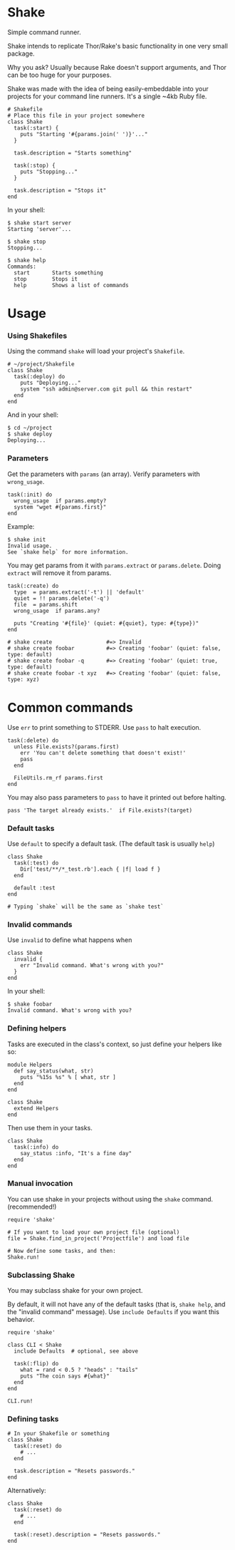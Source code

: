 Shake
=====

Simple command runner.

Shake intends to replicate Thor/Rake's basic functionality in one very small package.

Why you ask? Usually because Rake doesn't support arguments, and Thor can be
too huge for your purposes.

Shake was made with the idea of being easily-embeddable into your projects
for your command line runners. It's a single ~4kb Ruby file.

    # Shakefile
    # Place this file in your project somewhere
    class Shake
      task(:start) {
        puts "Starting '#{params.join(' ')}'..."
      }

      task.description = "Starts something"

      task(:stop) {
        puts "Stopping..."
      }

      task.description = "Stops it"
    end

In your shell:

    $ shake start server
    Starting 'server'...

    $ shake stop
    Stopping...

    $ shake help
    Commands:
      start       Starts something
      stop        Stops it
      help        Shows a list of commands

Usage
=====

### Using Shakefiles

Using the command `shake` will load your project's `Shakefile`.

    # ~/project/Shakefile
    class Shake
      task(:deploy) do
        puts "Deploying..."
        system "ssh admin@server.com git pull && thin restart"
      end
    end

And in your shell:

    $ cd ~/project
    $ shake deploy
    Deploying...

### Parameters

Get the parameters with `params` (an array). Verify parameters with `wrong_usage`.

    task(:init) do
      wrong_usage  if params.empty?
      system "wget #{params.first}"
    end

Example:

    $ shake init
    Invalid usage.
    See `shake help` for more information.

You may get params from it with `params.extract` or `params.delete`. Doing `extract`
will remove it from params.

    task(:create) do
      type  = params.extract('-t') || 'default'
      quiet = !! params.delete('-q')
      file  = params.shift
      wrong_usage  if params.any?

      puts "Creating '#{file}' (quiet: #{quiet}, type: #{type})"
    end

    # shake create                 #=> Invalid
    # shake create foobar          #=> Creating 'foobar' (quiet: false, type: default)
    # shake create foobar -q       #=> Creating 'foobar' (quiet: true, type: default)
    # shake create foobar -t xyz   #=> Creating 'foobar' (quiet: false, type: xyz)

# Common commands

Use `err` to print something to STDERR. Use `pass` to halt execution.

    task(:delete) do
      unless File.exists?(params.first)
        err 'You can't delete something that doesn't exist!'
        pass
      end

      FileUtils.rm_rf params.first
    end

You may also pass parameters to `pass` to have it printed out before halting.

    pass 'The target already exists.'  if File.exists?(target)

### Default tasks

Use `default` to specify a default task. (The default task is usually `help`)

    class Shake
      task(:test) do
        Dir['test/**/*_test.rb'].each { |f| load f }
      end

      default :test
    end

    # Typing `shake` will be the same as `shake test`

### Invalid commands

Use `invalid` to define what happens when

    class Shake
      invalid {
        err "Invalid command. What's wrong with you?"
      }
    end

In your shell:

    $ shake foobar
    Invalid command. What's wrong with you?

### Defining helpers

Tasks are executed in the class's context, so just define your helpers like so:

    module Helpers
      def say_status(what, str)
        puts "%15s %s" % [ what, str ]
      end
    end

    class Shake
      extend Helpers
    end

Then use them in your tasks.

    class Shake
      task(:info) do
        say_status :info, "It's a fine day"
      end
    end

### Manual invocation

You can use shake in your projects without using the `shake` command. (recommended!)

    require 'shake'

    # If you want to load your own project file (optional)
    file = Shake.find_in_project('Projectfile') and load file

    # Now define some tasks, and then:
    Shake.run!

### Subclassing Shake

You may subclass shake for your own project.

By default, it will not have any of the default tasks (that is, `shake help`, and
the "invalid command" message). Use `include Defaults` if you want this behavior.

    require 'shake'

    class CLI < Shake
      include Defaults  # optional, see above

      task(:flip) do
        what = rand < 0.5 ? "heads" : "tails"
        puts "The coin says #{what}"
      end
    end

    CLI.run!

### Defining tasks

    # In your Shakefile or something
    class Shake
      task(:reset) do
        # ...
      end

      task.description = "Resets passwords."
    end

Alternatively:

    class Shake
      task(:reset) do
        # ...
      end

      task(:reset).description = "Resets passwords."
    end

